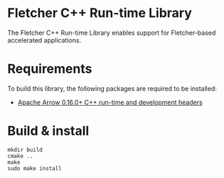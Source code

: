 # Fletcher C++ Run-time Library

The Fletcher C++ Run-time Library enables support for Fletcher-based accelerated applications.

# Requirements

To build this library, the following packages are required to be installed:

* [Apache Arrow 0.16.0+ C++ run-time and development headers](https://arrow.apache.org/install)

# Build & install

```console
mkdir build
cmake ..
make
sudo make install
```
